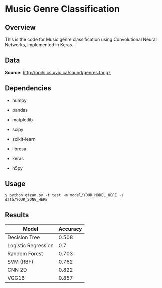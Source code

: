 # Music Genre Classification


## Overview

This is the code for Music genre classification using Convolutional Neural Networks, implemented in Keras.


## Data

**Source:** http://opihi.cs.uvic.ca/sound/genres.tar.gz


## Dependencies

* numpy

* pandas

* matplotlib

* scipy

* scikit-learn

* librosa

* keras

* h5py


## Usage

``$ python gtzan.py -t test -m model/YOUR_MODEL_HERE -s data/YOUR_SONG_HERE``


## Results


|Model		    |Accuracy|
|-------------------|--------|
|Decision Tree      |0.508   |
|Logistic Regression|0.7     |
|Random Forest      |0.703   |
|SVM (RBF)   	    |0.762   |
|CNN 2D   	    |0.822   |
|VGG16   	    |0.857   |